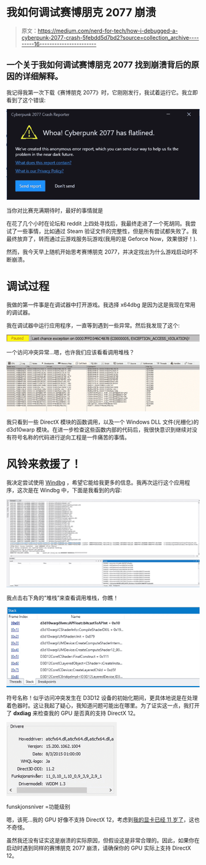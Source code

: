 # 我如何调试赛博朋克 2077 崩溃

> 原文：<https://medium.com/nerd-for-tech/how-i-debugged-a-cyberpunk-2077-crash-5febdd5d7bd2?source=collection_archive---------16----------------------->

## 一个关于我如何调试赛博朋克 2077 找到崩溃背后的原因的详细解释。

我记得我第一次下载《赛博朋克 2077》时，它刚刚发行，我试着运行它。我立即看到了这个错误:

![](img/302a69efb3a08cbf435a0f86bb30f513.png)

当你对比赛充满期待时，最好的事情就是

在花了几个小时在论坛和 reddit 上四处寻找后，我最终走进了一个死胡同。我尝试了一些事情，比如通过 Steam 验证文件的完整性，但是所有尝试都失败了。我最终放弃了，转而通过云游戏服务玩游戏(我用的是 Geforce Now，效果很好！).

然而，我今天早上随机开始思考赛博朋克 2077，并决定找出为什么游戏启动时不断崩溃。

# 调试过程

我做的第一件事是在调试器中打开游戏。我选择 x64dbg 是因为这是我现在常用的调试器。

我在调试器中运行应用程序，一直等到遇到一些异常。然后我发现了这个:

![](img/5e49a5f189929d63261d7204619e694b.png)

一个访问冲突异常…嗯，也许我们应该看看调用堆栈？

![](img/aac6eb0dc8dd88600fc867e3803f07dd.png)

我只看到一些 DirectX 模块的函数调用，以及一个 Windows DLL 文件(光栅化)的 d3d10warp 模块。在进一步检查这些函数内部的代码后，我很快意识到继续对没有符号名称的代码进行逆向工程是一件痛苦的事情。

# 风铃来救援了！

我决定尝试使用 [Windbg](https://docs.microsoft.com/en-us/windows-hardware/drivers/debugger/debugger-download-tools) ，希望它能给我更多的信息。我再次运行这个应用程序，这次是在 Windbg 中，下面是我看到的内容:

![](img/52fd596173e7bffaa5ce7dd4b14aadbb.png)

我点击右下角的“堆栈”来查看调用堆栈，你瞧！

![](img/d659f47e2ad3b8c5c8bd57633f5f7833.png)

符号名称！似乎访问冲突发生在 D3D12 设备的初始化期间，更具体地说是在处理着色器时。这让我起了疑心，我知道问题可能出在哪里。为了证实这一点，我打开了 **dxdiag** 来检查我的 GPU 是否真的支持 DirectX 12。

![](img/0a82563f18c0496b64f7614d50edcce4.png)

funskjonsniver =功能级别

嗯，该死…我的 GPU 好像不支持 DirectX 12，考虑到[我的显卡已经 11 岁了](https://www.techpowerup.com/gpu-specs/radeon-hd-6970.c258)，这也不奇怪。

虽然我还没有证实这是崩溃的实际原因，但假设这是非常合理的。因此，如果你在启动时遇到同样的赛博朋克 2077 崩溃，请确保你的 GPU 实际上支持 DirectX 12。